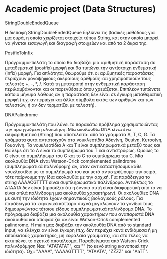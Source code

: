 # Academic project (Data Structures)

StringDoubleEndedQueue

H διεπαφή StringDoubleEndedQueue δηλώνει τις βασικές μεθόδους για μια ουρά, η οποία χειρίζεται
στοιχεία τύπου String, και στην οποία μπορεί να γίνεται εισαγωγή και διαγραφή στοιχείων και
από τα 2 άκρα της. 

PostfixToInfix

Πρόγραμμα-πελάτη το οποίο θα διαβάζει μία αριθμητική
παράσταση σε μεταθεματική (postfix) μορφή και θα τυπώνει την αντίστοιχη ενθεματική (infix)
μορφή. Για απλότητα, θεωρούμε ότι οι αριθμητικές παραστάσεις περιέχουν μονοψήφιους
ακεραίους αριθμούς και χρησιμοποιούν τους τελεστές +, -, *, /. Κατά τη μετατροπή στην
ενθεματική παράσταση περιλαμβάνονται και οι παρενθέσεις όπου χρειάζεται.
Επιπλέον τυπώνετε κάποιο μήνυμα λάθους αν η παράσταση δεν είναι σε έγκυρη μεταθεματική
μορφή (π.χ. αν περιέχει και άλλα σύμβολα εκτός των αριθμών και των τελεστών, ή αν δεν
τερματίζει με τελεστή).

DNAPalindrome

Πρόγραμμα-πελάτη που λύνει το παρακάτω πρόβλημα
χρησιμοποιώντας την προηγούμενη υλοποίηση.
Μία ακολουθία DNA είναι ένα αλφαριθμητικό (String) που αποτελείται από τα γράμματα A, T,
C, G. Τα γράμματα αυτά αντιστοιχούν στα νουκλεοτίδια Αδενίνη, Θυμίνη, Κυτοσίνη, Γουανίνη.
Τα νουκλεοτίδια Α και Τ είναι συμπληρωματικά μεταξύ τους και θα λέμε ότι το Α είναι το
συμπλήρωμα του Τ και αντιστρόφως. Ομοίως το C είναι το συμπλήρωμα του G και το G το
συμπλήρωμα του C. Μία ακολουθία DNA είναι Watson-Crick complemented palindrome
(συμπληρωματικά παλίνδρομη) αν, όταν αντικαταστήσουμε κάθε νουκλεοτίδιο με το
συμπλήρωμά του και μετά αντιστρέψουμε την σειρά, τότε παίρνουμε την ίδια ακολουθία με την
αρχική. Για παράδειγμα το string AAAACGTTTT είναι συμπληρωματικά παλίνδρομο.
Αντιθέτως το ATAATA δεν είναι (προσέξτε ότι η έννοια αυτή είναι διαφορετική από το να είναι
απλά παλίνδρομη μια ακολουθία χαρακτήρων). Οι ακολουθίες DNA με αυτή την ιδιότητα έχουν
σημαντικούς βιολογικούς ρόλους. Για παράδειγμα τα καρκινικά κύτταρα συχνά μεγαλώνουν τα
γονίδιά τους δημιουργώντας τέτοιου είδους συμπληρωματικά παλίνδρομα DNA.
Το πρόγραμμα διαβάζει μια ακολουθία χαρακτήρων που αναπαριστά DNA
ακολουθία και αποφασίζει αν είναι Watson-Crick complemented palindrome. Η main μας διαβάζει 
την ακολουθία DNA από το standard input, να ελέγχει αν είναι έγκυρη (π.χ.
δεν περιέχει κενά ενδιάμεσα ή μη αποδεκτούς χαρακτήρες, μη κεφαλαία γράμματα), και στο
τέλος να εκτυπώνει το σχετικό αποτέλεσμα.
Παραδείγματα από Watson-Crick παλινδρόμηση
Ναι: "ATATATAT", και "" (το κενό string ικανοποιεί την ιδιότητα).
Όχι: "AAAA", "AAAAGTTTT", "ATAATA", "ZZZZ" και "AaTT".
